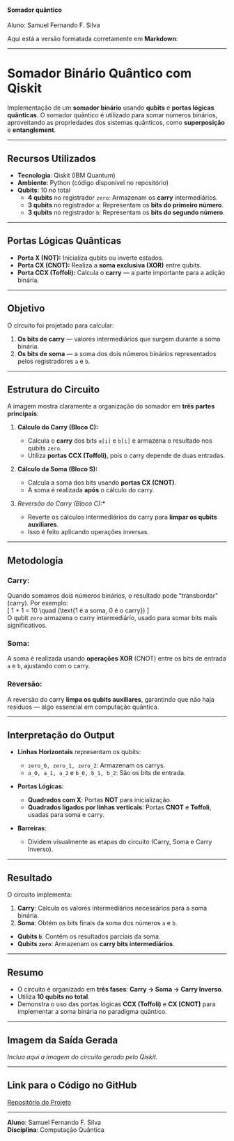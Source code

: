 #### Somador quântico 

Aluno: Samuel Fernando F. Silva  

 
Aqui está a versão formatada corretamente em **Markdown**:

---

# **Somador Binário Quântico com Qiskit**

Implementação de um **somador binário** usando **qubits** e **portas lógicas quânticas**. O somador quântico é utilizado para somar números binários, aproveitando as propriedades dos sistemas quânticos, como **superposição** e **entanglement**.

---

## **Recursos Utilizados**

- **Tecnologia**: Qiskit (IBM Quantum)  
- **Ambiente**: Python (código disponível no repositório)  
- **Qubits**: 10 no total  
   - **4 qubits** no registrador `zero`: Armazenam os **carry** intermediários.  
   - **3 qubits** no registrador `a`: Representam os **bits do primeiro número**.  
   - **3 qubits** no registrador `b`: Representam os **bits do segundo número**.

---

## **Portas Lógicas Quânticas**

- **Porta X (NOT):** Inicializa qubits ou inverte estados.  
- **Porta CX (CNOT):** Realiza a **soma exclusiva (XOR)** entre qubits.  
- **Porta CCX (Toffoli):** Calcula o **carry** — a parte importante para a adição binária.

---

## **Objetivo**

O circuito foi projetado para calcular:

1. **Os bits de carry** — valores intermediários que surgem durante a soma binária.  
2. **Os bits de soma** — a soma dos dois números binários representados pelos registradores `a` e `b`.

---

## **Estrutura do Circuito**

A imagem mostra claramente a organização do somador em **três partes principais**:

1. **Cálculo do Carry (Bloco C):**
   - Calcula o **carry** dos bits `a[i]` e `b[i]` e armazena o resultado nos qubits `zero`.
   - Utiliza **portas CCX (Toffoli)**, pois o carry depende de duas entradas.

2. **Cálculo da Soma (Bloco S):**
   - Calcula a soma dos bits usando **portas CX (CNOT)**.  
   - A soma é realizada **após** o cálculo do carry.

3. **Reversão do Carry (Bloco C*):**
   - Reverte os cálculos intermediários do carry para **limpar os qubits auxiliares**.  
   - Isso é feito aplicando operações inversas.

---

## **Metodologia**

### **Carry:**
Quando somamos dois números binários, o resultado pode "transbordar" (carry). Por exemplo:  
\[
1 + 1 = 10 \quad (\text{1 é a soma, 0 é o carry})
\]  
O qubit `zero` armazena o carry intermediário, usado para somar bits mais significativos.

### **Soma:**
A soma é realizada usando **operações XOR** (CNOT) entre os bits de entrada `a` e `b`, ajustando com o carry.

### **Reversão:**
A reversão do carry **limpa os qubits auxiliares**, garantindo que não haja resíduos — algo essencial em computação quântica.

---

## **Interpretação do Output**

- **Linhas Horizontais** representam os qubits:  
   - `zero_0, zero_1, zero_2`: Armazenam os carrys.  
   - `a_0, a_1, a_2` e `b_0, b_1, b_2`: São os bits de entrada.

- **Portas Lógicas**:  
   - **Quadrados com X**: Portas **NOT** para inicialização.  
   - **Quadrados ligados por linhas verticais**: Portas **CNOT** e **Toffoli**, usadas para soma e carry.

- **Barreiras**:  
   - Dividem visualmente as etapas do circuito (Carry, Soma e Carry Inverso).

---

## **Resultado**

O circuito implementa:

1. **Carry**: Calcula os valores intermediários necessários para a soma binária.  
2. **Soma**: Obtém os bits finais da soma dos números `a` e `b`.

- **Qubits `b`**: Contêm os resultados parciais da soma.  
- **Qubits `zero`**: Armazenam os **carry bits intermediários**.

---

## **Resumo**

- O circuito é organizado em **três fases**: **Carry → Soma → Carry Inverso**.  
- Utiliza **10 qubits no total**.  
- Demonstra o uso das portas lógicas **CCX (Toffoli)** e **CX (CNOT)** para implementar a soma binária no paradigma quântico.  

---

## **Imagem da Saída Gerada**
*Inclua aqui a imagem do circuito gerado pelo Qiskit.*

---

## **Link para o Código no GitHub**

[Repositório do Projeto](#)  

---

**Aluno**: Samuel Fernando F. Silva  
**Disciplina**: Computação Quântica
 
 
